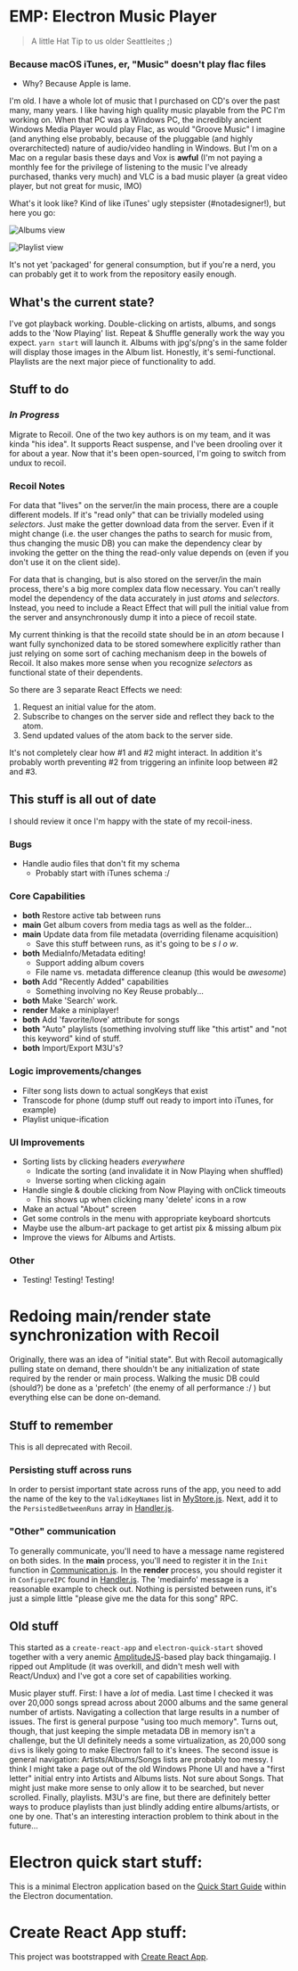 # EMP: Electron Music Player
 > A little Hat Tip to us older Seattleites ;)
### Because macOS iTunes, er, "Music" doesn't play flac files
* Why? Because Apple is lame.

I'm old. I have a whole lot of music that I purchased on CD's over the past
many, many years. I like having high quality music playable from the PC I'm
working on. When that PC was a Windows PC, the incredibly ancient Windows Media
Player would play Flac, as would "Groove Music" I imagine (and anything else
probably, because of the pluggable (and highly overarchitected) nature of
audio/video handling in Windows. But I'm on a Mac on a regular basis these days
and Vox is **awful** (I'm not paying a monthly fee for the privilege of
listening to the music I've already purchased, thanks very much) and VLC is a
bad music player (a great video player, but not great for music, IMO)

What's it look like? Kind of like iTunes' ugly stepsister (#notadesigner!), but here you go:

![Albums view](doc/albums.jpg)

![Playlist view](doc/playlist.jpg)

It's not yet 'packaged' for general consumption, but if you're a nerd, you can probably get it to work from the repository easily enough.

## What's the current state?

I've got playback working. Double-clicking on artists, albums, and songs adds
to the 'Now Playing' list. Repeat & Shuffle generally work the way you expect.
`yarn start` will launch it. Albums with jpg's/png's in the same folder will
display those images in the Album list. Honestly, it's semi-functional.
Playlists are the next major piece of functionality to add.

## Stuff to do

### *In Progress*

Migrate to Recoil. One of the two key authors is on my team, and it was kinda
"his idea". It supports React suspense, and I've been drooling over it for
about a year. Now that it's been open-sourced, I'm going to switch from undux
to recoil.

### Recoil Notes

For data that "lives" on the server/in the main process, there are a couple
different models. If it's "read only" that can be trivially modeled using
*selectors*. Just make the getter download data from the server. Even if it
might change (i.e. the user changes the paths to search for music from, thus
changing the music DB) you can make the dependency clear by invoking the getter
on the thing the read-only value depends on (even if you don't use it on the
client side).

For data that is changing, but is also stored on the server/in the main
process, there's a big more complex data flow necessary. You can't really model
the dependency of the data accurately in just *atoms* and *selectors*. Instead,
you need to include a React Effect that will pull the initial value from the
server and ansynchronously dump it into a piece of recoil state.

My current thinking is that the recoild state should be in an *atom* because I
want fully synchonized data to be stored somewhere explicitly rather than just
relying on some sort of caching mechanism deep in the bowels of Recoil. It also
makes more sense when you recognize *selectors* as functional state of their
dependents.

So there are 3 separate React Effects we need:

1. Request an initial value for the atom.
2. Subscribe to changes on the server side and reflect they back to the atom.
3. Send updated values of the atom back to the server side.

It's not completely clear how #1 and #2 might interact. In addition it's
probably worth preventing #2 from triggering an infinite loop between #2 and
#3.

## This stuff is all out of date
I should review it once I'm happy with the state of my recoil-iness.

### Bugs
* Handle audio files that don't fit my schema
  * Probably start with iTunes schema :/

### Core Capabilities
* **both** Restore active tab between runs
* **main** Get album covers from media tags as well as the folder...
* **main** Update data from file metadata (overriding filename acquisition)
  * Save this stuff between runs, as it's going to be *s l o w*.
* **both** MediaInfo/Metadata editing!
  * Support adding album covers
  * File name vs. metadata difference cleanup (this would be *awesome*)
* **both** Add "Recently Added" capabilities
  * Something involving no Key Reuse probably...
* **both** Make 'Search' work.
* **render** Make a miniplayer!
* **both** Add 'favorite/love' attribute for songs
* **both** "Auto" playlists (something involving stuff like "this artist" and "not this
keyword" kind of stuff.
* **both** Import/Export M3U's?

### Logic improvements/changes
* Filter song lists down to actual songKeys that exist
* Transcode for phone (dump stuff out ready to import into iTunes, for example)
* Playlist unique-ification

### UI Improvements
* Sorting lists by clicking headers *everywhere*
  * Indicate the sorting (and invalidate it in Now Playing when shuffled)
  * Inverse sorting when clicking again
* Handle single & double clicking from Now Playing with onClick timeouts
  * This shows up when clicking many 'delete' icons in a row
* Make an actual "About" screen
* Get some controls in the menu with appropriate keyboard shortcuts
* Maybe use the album-art package to get artist pix & missing album pix
* Improve the views for Albums and Artists.

### Other
* Testing! Testing! Testing!

# Redoing main/render state synchronization with Recoil

Originally, there was an idea of "initial state". But with Recoil automagically
pulling state on demand, there shouldn't be any initialization of state required
by the render or main process. Walking the music DB could (should?) be done
as a 'prefetch' (the enemy of all performance :/ ) but everything else can be
done on-demand.

## Stuff to remember

This is all deprecated with Recoil.

### Persisting stuff across runs

In order to persist important state across runs of the app, you need to add the
name of the key to the `ValidKeyNames` list in
[MyStore.js](https://github.com/kevinfrei/music/blob/master/src/MyStore.js).
Next, add it to the `PersistedBetweenRuns` array in
[Handler.js](https://github.com/kevinfrei/music/blob/master/src/Handler.js).

### "Other" communication

To generally communicate, you'll need to have a message name registered on
both sides. In the **main** process, you'll need to register it in the
`Init` function in
[Communication.js](https://github.com/kevinfrei/music/blob/master/src/Communication.js).
In the **render** process, you should register it in `ConfigureIPC` found in
[Handler.js](https://github.com/kevinfrei/music/blob/master/src/Handler.js).
The 'mediainfo' message is a reasonable example to check out. Nothing is
persisted between runs, it's just a simple little "please give me the data
for this song" RPC.

## Old stuff

This started as a `create-react-app` and `electron-quick-start` shoved together
with a very anemic
[AmplitudeJS](https://521dimensions.com/open-source/amplitudejs/)-based play
back thingamajig. I ripped out Amplitude (it was overkill, and didn't mesh well
with React/Undux) and I've got a core set of capabilities working.

Music player stuff. First: I have a *lot* of media. Last time I checked it was
over 20,000 songs spread across about 2000 albums and the same general number
of artists. Navigating a collection that large results in a number of issues.
The first is general purpose "using too much memory". Turns out, though, that
just keeping the simple metadata DB in memory isn't a challenge, but the UI
definitely needs a some virtualization, as 20,000 song `div`s is likely going
to make Electron fall to it's knees. The second issue is general navigation:
Artists/Albums/Songs lists are probably too messy. I think I might take a page
out of the old Windows Phone UI and have a "first letter" initial entry into
Artists and Albums lists. Not sure about Songs. That might just make more sense
to only allow it to be searched, but never scrolled. Finally, playlists. M3U's
are fine, but there are definitely better ways to produce playlists than just
blindly adding entire albums/artists, or one by one. That's an interesting
interaction problem to think about in the future...

# Electron quick start stuff:

This is a minimal Electron application based on the [Quick Start
Guide](https://electronjs.org/docs/tutorial/quick-start) within the Electron
documentation.


# Create React App stuff:

This project was bootstrapped with [Create React
App](https://github.com/facebook/create-react-app).

